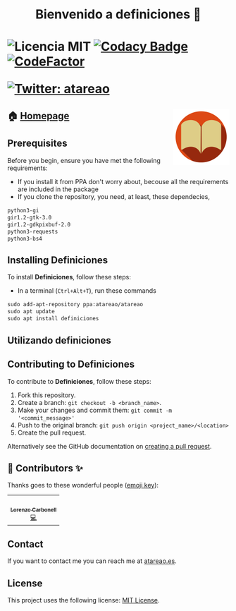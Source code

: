 <h1 align="center">Bienvenido a definiciones 👋<h1>

![Licencia MIT](https://img.shields.io/badge/Licencia-MIT-green)
[![Codacy Badge](https://api.codacy.com/project/badge/Grade/b3e704c3f150404582cd23b9fcb4be32)](https://www.codacy.com/manual/atareao/definiciones?utm_source=github.com&amp;utm_medium=referral&amp;utm_content=atareao/definiciones&amp;utm_campaign=Badge_Grade)
[![CodeFactor](https://www.codefactor.io/repository/github/atareao/definiciones/badge/master)](https://www.codefactor.io/repository/github/atareao/definiciones/overview/master)

[![Twitter: atareao](https://img.shields.io/twitter/follow/atareao.svg?style=social)](https://twitter.com/atareao)

<img src="./data/icons/scalable/apps/definiciones.svg" align="right"
     title="start-here Logo" width="128" height="128">


## 🏠 [Homepage](https://www.atareao.es/aplicacion/definiciones/)

## Prerequisites

Before you begin, ensure you have met the following requirements:

* If you install it from PPA don't worry about, becouse all the requirements are included in the package
* If you clone the repository, you need, at least, these dependecies,

```
python3-gi
gir1.2-gtk-3.0
gir1.2-gdkpixbuf-2.0
python3-requests
python3-bs4
```

## Installing Definiciones

To install **Definiciones**, follow these steps:

* In a terminal (`Ctrl+Alt+T`), run these commands

```
sudo add-apt-repository ppa:atareao/atareao
sudo apt update
sudo apt install definiciones
```

## Utilizando definiciones

## Contributing to Definiciones

To contribute to **Definiciones**, follow these steps:

1. Fork this repository.
2. Create a branch: `git checkout -b <branch_name>`.
3. Make your changes and commit them: `git commit -m '<commit_message>'`
4. Push to the original branch: `git push origin <project_name>/<location>`
5. Create the pull request.

Alternatively see the GitHub documentation on [creating a pull request](https://help.github.com/en/github/collaborating-with-issues-and-pull-requests/creating-a-pull-request).

## 👤 Contributors ✨

Thanks goes to these wonderful people ([emoji key](https://allcontributors.org/docs/en/emoji-key)):

<table>
  <tr>
    <td align="center"><a href="https://www.atareao.es"><img src="https://avatars3.githubusercontent.com/u/298055?v=4" width="100px;" alt=""/><br /><sub><b>Lorenzo Carbonell</b></sub></a><br /><a href="https://github.com/atareao/fondos-productivos/commits?author=atareao" title="Code">💻</a></td>
  </tr>
</table>


## Contact

If you want to contact me you can reach me at [atareao.es](https://atareao.es).

## License

This project uses the following license: [MIT License](https://choosealicense.com/licenses/mit/).
